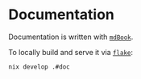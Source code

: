 # Documentation

Documentation is written with [`mdBook`](https://rust-lang.github.io/mdBook/).

To locally build and serve it via [`flake`](https://nixos.org/):

```sh
nix develop .#doc
```
